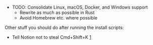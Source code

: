 - TODO: Consolidate Linux, macOS, Docker, and Windows support
  - Rewrite as much as possible in Rust
  - Avoid Homebrew etc. where possible

Other stuff you should do after running the install scripts:

- Tell Notion not to steal Cmd+Shift+K [1][]


[1]: https://forum.figma.com/t/keyboard-shortcut-are-overriden-by-notion-running-on-background/59521/7

